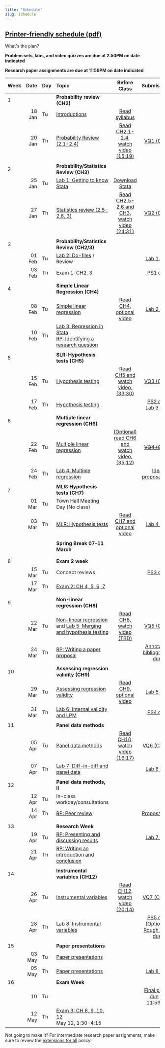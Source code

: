 ```yaml
---
title: "Schedule"
slug: schedule
---
```


<!--{{< figure library="true" src="EC200layout.png" title="" >}}-->

##  [Printer-friendly schedule (pdf)](EC200_Schedule_F22.pdf)
What's the plan?
<!--

- [**Topic**](/content/) Linked topics take you to the content or lab for that day's session.
- [**Problem Sets**](/assignment/) (<i class="fas fa-pencil-alt"></i>): Link to problem sets. Usually due at the end of the week, so we can work through any questions in class.
- [**Lab**](/assignment/) (<i class="fas fa-laptop-code"></i>): Link to labs. Usually due Monday after we do the in-class lab demonstration.
- [**Research Paper**](/assignment/) (<i class="fas fa-dragon"></i>): Click to find info for the corresponding assignment
-->

**Problem sets, labs, and video quizzes are due at 2:50PM on date indicated**

**Research paper assignments are due at 11:59PM on date indicated**


|Week|Date| Day|Topic|Before Class| Submissions|
| :------------- | ----------: | :------------- | :------------- | :----------: | :-------------:|
|1 |||**Probability review (CH2)**   | | |
|  | 18 Jan | Tu | [Introductions](/syllabus/)  |[Read syllabus](/syllabus/)||
|  | 20 Jan | Th | [Probability Review (2.1-2.4)](/content/01-content) | [Read CH2.1-2.4, watch video (15:19)](/content/01-content) |  [<i class="fas fa-tv"></i> VQ1 (CH2)](https://bb.uvm.edu) |
| ||| | ||
|2 |||**Probability/Statistics Review (CH3)**  | ||
|  | 25 Jan | Tu | [Lab 1: Getting to know Stata](/assignment/01-lab) | [Download Stata](https://software.uvm.edu/) | |
|  | 27 Jan | Th | [Statistics review (2.5-2.6, 3)](/content/02-content)|[Read CH2.5-2.6 and CH3, watch video (24:31)](/content/02-content) | [<i class="fas fa-tv"></i> VQ2 (CH3)](https://bb.uvm.edu)   |
| ||| | ||
|3 |||**Probability/Statistics Review (CH2/3)**   | ||
|  | 01 Feb | Tu | [Lab 2: Do-files](/assignment/02-lab) / Review || [<i class="fas fa-laptop-code"></i> Lab 1 due](/assignment/01-lab)|
|  | 03 Feb | Th | [Exam 1: CH2, 3](/content/03-statsquiz)| |[<i class="fas fa-pencil-alt"></i> PS1 due](/assignment/01-ps) |
| ||| | ||
| 4|||**Simple Linear Regression (CH4)**   | | |
|  | 08 Feb | Tu |[Simple linear regression](/content/04-content/) | [Read CH4, optional video](/content/04-content/)  |[<i class="fas fa-laptop-code"></i> Lab 2 due](/assignment/02-lab)|
|  | 10 Feb | Th | [Lab 3: Regression in Stata](/assignment/03-lab) <br> [<i class="fas fa-dragon"></i> RP: Identifying a research question](/assignment/rp-01)  |  |  |
| ||| | ||
| 5|||**SLR: Hypothesis tests (CH5)**   | | |
|  | 15 Feb | Tu | [Hypothesis testing](/content/05-content)  | [Read CH5 and watch video, (33:30)](/content/05-content/) |  [<i class="fas fa-tv"></i> VQ3 (CH5)](https://bb.uvm.edu) |
|  | 17 Feb | Th |[Hypothesis testing](/content/05-content) || [<i class="fas fa-pencil-alt"></i> PS2 due](/assignment/02-ps) <br> [<i class="fas fa-laptop-code"></i> Lab 3 due](/assignment/03-lab)|
| ||||  | |
| 6|||**Multiple linear regression (CH6)**   | | |
|  | 22 Feb | Tu | [Multiple linear regression](/content/06-content/) |[ (Optional) read CH6 and watch video, (35:12)](/content/06-content/) | ~~[<i class="fas fa-tv"></i> VQ4 (CH6)](https://bb.uvm.edu)~~ |
|  | 24 Feb | Th| [Lab 4: Multiple regression](/assignment/04-lab) |  | [<i class="fas fa-dragon"></i> Idea proposal due](/assignment/rp-02-ideas) |
| ||||  | |
| 7||| **MLR: Hypothesis tests (CH7)**   | | |
|  | 01 Mar | Tu | Town Hall Meeting Day (No class) |||
|  | 03 Mar | Th | [MLR: Hypothesis tests](/content/07-content) |[Read CH7 and optional video](/content/07-content/) |[<i class="fas fa-laptop-code"></i> Lab 4 due](/assignment/04-lab)|
| ||||  | |
| |||**Spring Break 07–11 March**   | | |
| ||||||
| ||||  | |
| 8||| **Exam 2 week**   | | |
|  | 15 Mar | Tu | Concept reviews |  |[<i class="fas fa-pencil-alt"></i> PS3 due](/assignment/03-ps)|
|  | 17 Mar | Th |  [Exam 2: CH 4, 5, 6, 7](/content/11-exam1) |  ||
| ||||  ||
| 9|||**Non-linear regression (CH8)**   | | |
|  | 22 Mar | Tu | [Non-linear regression](/content/08-content) and [Lab 5: Merging and hypothesis testing](/assignment/05-lab)| [Read CH8, watch video (TBD)](/content/08-content/)  |[<i class="fas fa-tv"></i> VQ5 (CH8)](https://bb.uvm.edu) |
|  | 24 Mar | Th | [<i class="fas fa-dragon"></i> RP: Writing a paper proposal](/assignment/rp-04-proposal)  |  | [<i class="fas fa-dragon"></i> Annotated bibliography due](/assignment/rp-03-annotated)|
| ||||  ||
| 10|||**Assessing regression validity (CH9)**   | | |
|  | 29 Mar | Tu |[Assessing regression validity](/content/09-content/)  |[Read CH9, optional video](/content/09-content/) | [<i class="fas fa-laptop-code"></i> Lab 5 due](/assignment/05-lab) |
|  | 31 Mar | Th | [Lab 6: Internal validity and LPM](/assignment/06-lab) | |[<i class="fas fa-pencil-alt"></i> PS4 due](/assignment/04-ps)|
| ||||  | |
| 11|||**Panel data methods**   | | |
|  | 05 Apr | Tu | [Panel data methods](/content/10-content)  | [Read CH10, watch video (16:17)](/content/10-content/)  |[<i class="fas fa-tv"></i> VQ6 (CH10)](https://bb.uvm.edu)|
|  | 07 Apr | Th | [Lab 7: Diff-in-diff and panel data](/assignment/07-lab)  |  |[<i class="fas fa-laptop-code"></i> Lab 6 due](/assignment/06-lab)|
| ||||  | |
|12 |||**Panel data methods, II**   | | |
|  | 12 Apr | Tu | In-class workday/consultations | ||
|  | 14 Apr | Th | [RP: Peer review](/assignment/rp-05-referee) | |[<i class="fas fa-dragon"></i> Proposal due](/assignment/rp-04-proposal)|
| ||||  | |
|13 |||**Research Week**   | | |
|  | 19 Apr | Tu |  [RP: Presenting and discussing results](/content/11-content)|   |[<i class="fas fa-laptop-code"></i> Lab 7 due](/assignment/06-lab)|
|  | 21 Apr | Th | [RP: Writing an introduction and conclusion](/content/11-content)  |||
| ||||  | |
|14 |||**Instrumental variables (CH12)**   | | |
|| 26 Apr | Tu | [Instrumental variables](/content/12-content) |  [Read CH12, watch video (20:14)](/content/12-content)| [<i class="fas fa-tv"></i> VQ7 (CH12)](https://bb.uvm.edu)|
|  | 28 Apr | Th | [Lab 8: Instrumental variables](/assignment/08-lab) | |[<i class="fas fa-pencil-alt"></i> PS5 due](/assignment/05-ps) <br> [(Optional) Rough draft due](/assignment/rp-06-roughdraft)|
| ||||  | |
| 15|||**Paper presentations**   | | |
|  | 03 May | Tu | [Paper presentations](/assignment/rp-07-presentation)  |  | |
|  | 05 May | Th | [Paper presentations](/assignment/rp-07-presentation)  |  |[<i class="fas fa-laptop-code"></i>Lab 8 due](/assignment/08-lab) |
| 16|||**Exam Week**   | | |
| |10|Tu| | | [Final paper due](/assignment/rp-08-final-submission) @ 11:59pm |
|  | 12 May | Th | [Exam 3: CH 8, 9, 10, 12](/content/13-exam3) <br>  May 12, 1:30-4:15 |  |  |


Not going to make it? For intermediate research paper assignments, make sure to review the [extensions for all](/syllabus/#deadlines-and-extensions) policy!
